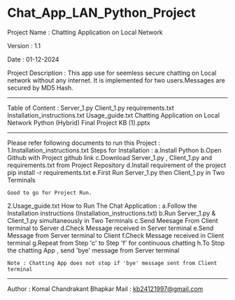 # Chat_App_LAN_Python_Project

Project Name : Chatting Application on Local Network

Version : 1.1

Date	: 01-12-2024

Project Description : This app use for seemless secure chatting on Local network without any internet.
                      It is implemented for two users.Messages are secured by MD5 Hash.

------------------------------------------------------------------------------------

Table of Content :
Server_1.py
Client_1.py
requirements.txt
Installation_instructions.txt
Usage_guide.txt
Chatting Application on Local Network Python (Hybrid) Final Project KB (1).pptx

------------------------------------------------------------------------------------

Please refer following documents to run this Project :
1.Installation_instructions.txt
    Steps for Installation :
    a.Install Python
    b.Open Github with Project github link
    c.Download  Server_1.py , Client_1.py and requirements.txt from Project Repository
    d.Install requirement of the project
    	pip install -r requirements.txt
    e.First Run Server_1.py then Client_1.py in Two Terminals
  
    Good to go for Project Run.

2.Usage_guide.txt
    How to Run The Chat Application :
    a.Follow the Installation instructions (Installation_instructions.txt)
    b.Run Server_1.py & Client_1.py simultaneously in Two Terminals
    c.Send Meesage From Client terminal to Server
    d.Check Message received in Server terminal
    e.Send Message from Server terminal to Client
    f.Check Message received in Client terminal
    g.Repeat from Step 'c' to Step 'f' for continuous chatting
    h.To Stop the chatting App , send 'bye' message from Server terminal
    
    Note : Chatting App does not stop if 'bye' message sent from Client terminal

------------------------------------------------------------------------------------

Author : Komal Chandrakant Bhapkar
Mail   : kb24121997@gmail.com
